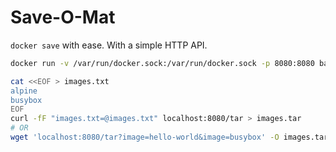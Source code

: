 # Save-O-Mat

`docker save` with ease. With a simple HTTP API.

```sh
docker run -v /var/run/docker.sock:/var/run/docker.sock -p 8080:8080 bastjan/saveomat

cat <<EOF > images.txt
alpine
busybox
EOF
curl -fF "images.txt=@images.txt" localhost:8080/tar > images.tar
# OR
wget 'localhost:8080/tar?image=hello-world&image=busybox' -O images.tar
```
